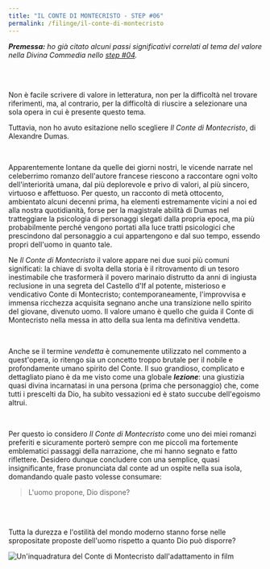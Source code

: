 ```yaml
---
title: "IL CONTE DI MONTECRISTO - STEP #06"
permalink: /filinge/il-conte-di-montecristo
---
```

_**Premessa:** ho già citato alcuni passi significativi correlati al tema del valore nella Divina Commedia nello [step #04](https://filosofia.xplosionmind.tk/2020/03/mito.html)._

<br />
<br />

Non è facile scrivere di valore in letteratura, non per la difficoltà nel trovare riferimenti, ma, al contrario, per la difficoltà di riuscire a selezionare una sola opera in cui è presente questo tema.

Tuttavia, non ho avuto esitazione nello scegliere _Il Conte di Montecristo_, di Alexandre Dumas.

<br />

Apparentemente lontane da quelle dei giorni nostri, le vicende narrate nel celeberrimo romanzo dell'autore francese riescono a raccontare ogni volto dell'interiorità umana, dal più deplorevole e privo di valori, al più sincero, virtuoso e affettuoso. Per questo, un racconto di metà ottocento, ambientato alcuni decenni prima, ha elementi estremamente vicini a noi ed alla nostra quotidianità, forse per la magistrale abilità di Dumas nel tratteggiare la psicologia di personaggi slegati dalla propria epoca, ma più probabilmente perché vengono portati alla luce tratti psicologici che prescindono dal personaggio a cui appartengono e dal suo tempo, essendo propri dell'uomo in quanto tale.

Ne _Il Conte di Montecristo_ il valore appare nei due suoi più comuni significati: la chiave di svolta della storia è il ritrovamento di un tesoro inestimabile che trasformerà il povero marinaio distrutto da anni di ingiusta reclusione in una segreta del Castello d'If al potente, misterioso e vendicativo Conte di Montecristo; contemporaneamente, l'improvvisa e immensa ricchezza acquisita segnano anche una transizione nello spirito del giovane, divenuto uomo. Il valore umano è quello che guida il Conte di Montecristo nella messa in atto della sua lenta ma definitiva vendetta.

<br />

Anche se il termine _vendetta_ è comunemente utilizzato nel commento a quest'opera, io ritengo sia un concetto troppo brutale per il nobile e profondamente umano spirito del Conte. Il suo grandioso, complicato e dettagliato piano è da me visto come una globale ***lezione***: una giustizia quasi divina incarnatasi in una persona (prima che personaggio) che, come tutti i prescelti da Dio, ha subito vessazioni ed è stato succube dell'egoismo altrui.

<br />

Per questo io considero _Il Conte di Montecristo_ come uno dei miei romanzi preferiti e sicuramente porterò sempre con me piccoli ma fortemente emblematici passaggi della narrazione, che mi hanno segnato e fatto riflettere. Desidero dunque concludere con una semplice, quasi insignificante, frase pronunciata dal conte ad un ospite nella sua isola, domandando quale pasto volesse consumare:

> L'uomo propone, Dio dispone?

<br />
<br />

Tutta la durezza e l'ostilità del mondo moderno stanno forse nelle spropositate proposte dell'uomo rispetto a quanto Dio può disporre?

![Un'inquadratura del Conte di Montecristo dall'adattamento in film](https://www.mistermovie.it/wp-content/uploads/2016/06/il-conte-di-montecristo-film-William-Eubank-2.jpg)
